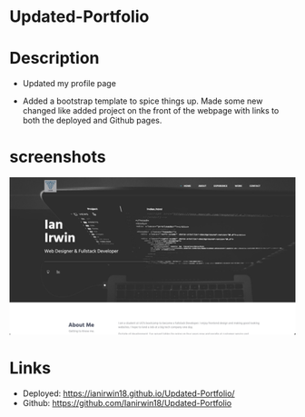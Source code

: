 # Updated-Portfolio

# Description

* Updated my profile page

* Added a bootstrap template to spice things up. Made some new changed like added project on the front of the webpage with links to both the deployed and Github pages.

# screenshots

<img src="assets/img/Screen Shot 2022-05-24 at 5.05.37 PM.png">

# Links

* Deployed: https://ianirwin18.github.io/Updated-Portfolio/
* Github: https://github.com/Ianirwin18/Updated-Portfolio
